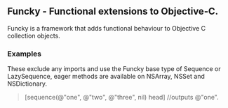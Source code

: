 ## Funcky - Functional extensions to Objective-C.

Funcky is a framework that adds functional behaviour to Objective C collection objects.

### Examples

These exclude any imports and use the Funcky base type of Sequence or LazySequence, eager methods are available on NSArray, NSSet and NSDictionary.

> [sequence(@"one", @"two", @"three", nil) head] //outputs @"one".

